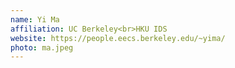 ```yaml
---
name: Yi Ma
affiliation: UC Berkeley<br>HKU IDS
website: https://people.eecs.berkeley.edu/~yima/
photo: ma.jpeg
---
```

